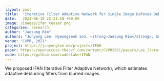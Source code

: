 ```yaml
---
layout: post
title:  "Iterative Filter Adaptive Network for Single Image Defocus Deblurring"
date:   2021-06-19 22:21:59 +00:00
image: /images/ifan_teaser.png
categories: research
author: "Jaesung Rim"
authors: "Junyong Lee, Hyeongseok Son, <strong>Jaesung Rim</strong>, Sunghyun Cho, Seungyong Lee"
venue: "CVPR, 2021"
project: https://junyonglee.me/projects/IFAN
paper: https://openaccess.thecvf.com/content/CVPR2021/papers/Lee_Iterative_Filter_Adaptive_Network_for_Single_Image_Defocus_Deblurring_CVPR_2021_paper.pdf
code: https://github.com/codeslake/IFAN
---
```


We proposed IFAN (Iterative Filter Adaptive Network), which estimates adaptive deblurring filters from blurred images.
